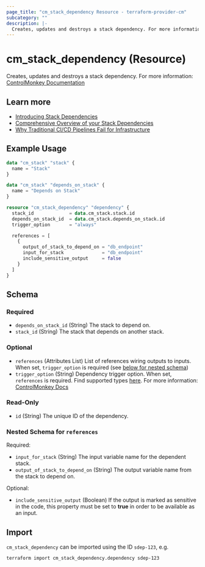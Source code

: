 ```yaml
---
page_title: "cm_stack_dependency Resource - terraform-provider-cm"
subcategory: ""
description: |-
  Creates, updates and destroys a stack dependency. For more information: ControlMonkey Documentation https://docs.controlmonkey.io/main-concepts/stack/stack-dependencies
---
```


# cm_stack_dependency (Resource)

Creates, updates and destroys a stack dependency. For more information: [ControlMonkey Documentation](https://docs.controlmonkey.io/main-concepts/stack/stack-dependencies)

## Learn more

- [Introducing Stack Dependencies](https://controlmonkey.io/news/introducing-stack-dependencies/)
- [Comprehensive Overview of your Stack Dependencies](https://controlmonkey.io/news/gain-comprehensive-overview-of-your-stack-dependencies/)
- [Why Traditional CI/CD Pipelines Fail for Infrastructure](https://controlmonkey.io/blog/why-traditional-ci-cd-fail/)

## Example Usage
```terraform
data "cm_stack" "stack" {
  name = "Stack"
}

data "cm_stack" "depends_on_stack" {
  name = "Depends on Stack"
}

resource "cm_stack_dependency" "dependency" {
  stack_id             = data.cm_stack.stack.id
  depends_on_stack_id  = data.cm_stack.depends_on_stack.id
  trigger_option       = "always"

  references = [
    {
      output_of_stack_to_depend_on = "db_endpoint"
      input_for_stack              = "db_endpoint"
      include_sensitive_output     = false
    }
  ]
}
```

<!-- schema generated by tfplugindocs -->
## Schema

### Required

- `depends_on_stack_id` (String) The stack to depend on.
- `stack_id` (String) The stack that depends on another stack.

### Optional

- `references` (Attributes List) List of references wiring outputs to inputs. When set, `trigger_option` is required (see [below for nested schema](#nestedatt--references))
- `trigger_option` (String) Dependency trigger option. When set, `references` is required. Find supported types [here](https://docs.controlmonkey.io/controlmonkey-api/api-enumerations#stack-dependency-trigger-option-types). For more information: [ControlMonkey Docs](https://docs.controlmonkey.io/main-concepts/stack/stack-dependencies#understanding-stack-dependencies)

### Read-Only

- `id` (String) The unique ID of the dependency.

<a id="nestedatt--references"></a>
### Nested Schema for `references`

Required:

- `input_for_stack` (String) The input variable name for the dependent stack.
- `output_of_stack_to_depend_on` (String) The output variable name from the stack to depend on.

Optional:

- `include_sensitive_output` (Boolean) If the output is marked as sensitive in the code, this property must be set to **true** in order to be available as an input.

## Import

`cm_stack_dependency` can be imported using the ID `sdep-123`, e.g.

```shell
terraform import cm_stack_dependency.dependency sdep-123
```